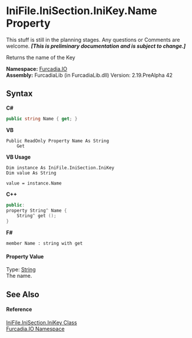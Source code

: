 # IniFile.IniSection.IniKey.Name Property 
This stuff is still in the planning stages. Any questions or Comments are welcome. _**\[This is preliminary documentation and is subject to change.\]**_

Returns the name of the Key

**Namespace:**&nbsp;<a href="N_Furcadia_IO">Furcadia.IO</a><br />**Assembly:**&nbsp;FurcadiaLib (in FurcadiaLib.dll) Version: 2.19.PreAlpha 42

## Syntax

**C#**<br />
``` C#
public string Name { get; }
```

**VB**<br />
``` VB
Public ReadOnly Property Name As String
	Get
```

**VB Usage**<br />
``` VB Usage
Dim instance As IniFile.IniSection.IniKey
Dim value As String

value = instance.Name

```

**C++**<br />
``` C++
public:
property String^ Name {
	String^ get ();
}
```

**F#**<br />
``` F#
member Name : string with get

```


#### Property Value
Type: <a href="http://msdn2.microsoft.com/en-us/library/s1wwdcbf" target="_blank">String</a><br />The name.

## See Also


#### Reference
<a href="T_Furcadia_IO_IniFile_IniSection_IniKey">IniFile.IniSection.IniKey Class</a><br /><a href="N_Furcadia_IO">Furcadia.IO Namespace</a><br />
